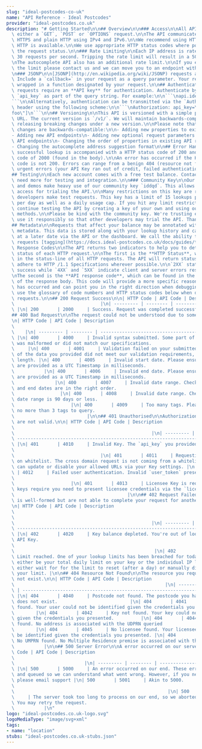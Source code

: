 ```yaml
---
slug: "ideal-postcodes-co-uk"
name: "API Reference - Ideal Postcodes"
provider: "ideal-postcodes.co.uk"
description: "# Getting Started\n\n## Overview\n\n### Access\n\nAll API methods are\
  \ either a `GET`, `POST` or `OPTIONS` request.\n\nThe API communicates over both\
  \ HTTPS and plain HTTP using IPv4 and IPv6.\n\nWe recommend using HTTPS only although\
  \ HTTP is available.\n\nWe use appropriate HTTP status codes where possible to indicate\
  \ the request status.\n\n### Rate Limiting\n\nEach IP address is rate limited at\
  \ 30 requests per second. Tripping the rate limit will result in a 503 response.\n\
  \nThe autocomplete API also has an additional rate limit.\n\nIf you expect to breach\
  \ the limit please contact us and we can move you to an endpoint with a higher limit.\n\
  \n### JSONP\n\n[JSONP](http://en.wikipedia.org/wiki/JSONP) requests are supported.\
  \ Include a `callback=` in your request as a query parameter. Your results return\
  \ wrapped in a function designated by your request.\n\n## Authentication\n\nMost\
  \ requests require an **API key** for authentication. Authenticate by passing an\
  \ `api_key` as part of the query string. For example:\n\n```\napi.ideal-postcodes.co.uk/v1/autocomplete/addresses?api_key=iddqd&q=parkside\n\
  ```\n\nAlternatively, authentication can be transmitted via the `Authorization`\
  \ header using the following scheme:\n\n```\nAuthorization: api_key=\"iddqd\" [other_key=\"\
  foo\"]\n```\n\n## Versioning\n\nThis API is versioned with a simple prefix in the\
  \ URL. The current version is `/v1/`. We will maintain backwards-compatibility by\
  \ releasing breaking changes under a new version.\n\nPlease note that the following\
  \ changes are backwards-compatible:\n\n- Adding new properties to existing API responses\n\
  - Adding new API endpoints\n- Adding new optional request parameters to existing\
  \ API endpoints\n- Changing the order of properties in existing API responses\n\
  - Changing the autocomplete address suggestion format\n\n## Error Handling\n\nA\
  \ successful lookup is accompanied with a HTTP status code of 200 and a response\
  \ code of 2000 (found in the body).\n\nAn error has occurred if the HTTP status\
  \ code is not 200. Errors can range from a benign 404 (resource not found) to more\
  \ urgent errors (your API Key ran out of credit, failed authentication, etc).\n\n\
  ## Testing\n\nEach new account comes with a free test balance. Contact us if you\
  \ need more for testing and integration.\n\n### Community Key\n\nOur documentation\
  \ and demos make heavy use of our community key `iddqd`. This allows for convenient\
  \ access for trialing the API.\n\nMany restrictions on this key are relaxed to allow\
  \ developers make test requests. This key has a limit of 15 lookups per IP address\
  \ per day as well as a daily usage cap. If you hit any limit restrictions, you can\
  \ continue testing the API by creating a key of your own and using our free test\
  \ methods.\n\nPlease be kind with the community key. We're trusting everyone to\
  \ use it responsibly so that other developers may trial the API. Thank you!\n\n\
  ## Metadata\n\nRequests that affect your balance may be annotated with arbitrary\
  \ metadata. This data is stored along with your lookup history and can be queried\
  \ at a later date via the API or the dashboard. We call the ability to label your\
  \ requests [tagging](https://docs.ideal-postcodes.co.uk/docs/guides/tags).\n\n#\
  \ Response Codes\n\nThe API returns two indicators to help you to determine the\
  \ status of each HTTP request.\n\nThe first is the **HTTP Status**, which is found\
  \ in the status-line of all HTTP requests. The API will return status codes that\
  \ adhere to HTTP /1.1 Specifications wherever possible.\n\n`2XX` status codes indicates\
  \ success while `4XX` and `5XX` indicate client and server errors respectively.\n\
  \nThe second is the **API response code**, which can be found in the `code` property\
  \ of the response body. This code will provide a more specific reason if a failure\
  \ has occurred and can point you in the right direction when debugging.\n\nPlease\
  \ use the glossary of code numbers and HTTP status codes below when debugging your\
  \ requests.\n\n## 200 Request Success\n\n| HTTP Code | API Code | Description  \
  \                                |\n| --------- | -------- | --------------------------------------------\
  \ |\n| 200       | 2000     | Success. Request was completed successfully. |\n\n\
  ## 400 Bad Request\n\nThe request could not be understood due to some input error.\n\
  \n| HTTP Code | API Code | Description                                         \
  \                                                                              \
  \    |\n| --------- | -------- | -------------------------------------------------------------------------------------------------------------------------------------\
  \ |\n| 400       | 4000     | Invalid syntax submitted. Some part of your request\
  \ was malformed or did not match our specifications.                           \
  \     |\n| 400       | 4001     | Validation failed on your submitted data. Some\
  \ of the data you provided did not meet our validation requirements, e.g. string\
  \ length. |\n| 400       | 4005     | Invalid start date. Please ensure start dates\
  \ are provided as a UTC Timestamp in milliseconds.                             \
  \           |\n| 400       | 4006     | Invalid end date. Please ensure end dates\
  \ are provided as a UTC Timestamp in milliseconds.                             \
  \               |\n| 400       | 4007     | Invalid date range. Check if your start\
  \ and end dates are in the right order.                                        \
  \                 |\n| 400       | 4008     | Invalid date range. Check that your\
  \ date range is 90 days or less.                                               \
  \                     |\n| 400       | 4009     | Too many tags. Please specify\
  \ no more than 3 tags to query.                                                \
  \                           |\n\n## 401 Unauthorised\n\nAuthorization credentials\
  \ are not valid.\n\n| HTTP Code | API Code | Description                       \
  \                                                                              \
  \                                                   |\n| --------- | -------- |\
  \ ------------------------------------------------------------------------------------------------------------------------------------------------------------------\
  \ |\n| 401       | 4010     | Invalid Key. The `api_key` you provided is not valid.\
  \                                                                              \
  \                                |\n| 401       | 4011     | Requesting URL not\
  \ on whitelist. The cross domain request is not coming from a whitelisted URL. You\
  \ can update or disable your allowed URLs via your Key settings. |\n| 401      \
  \ | 4012     | Failed user authentication. Invalid `user_token` presented.     \
  \                                                                              \
  \                     |\n| 401       | 4013     | Licensee Key is required. Sublicensed\
  \ keys require you need to present licensee credentials via the `licensee` parameter.\
  \                                          |\n\n## 402 Request Failed\n\nYour request\
  \ is well-formed but are not able to complete your request for another reason.\n\
  \n| HTTP Code | API Code | Description                                         \
  \                                                                              \
  \                                                                              \
  \                                                   |\n| --------- | -------- |\
  \ ------------------------------------------------------------------------------------------------------------------------------------------------------------------------------------------------------------------------------------------------------------------\
  \ |\n| 402       | 4020     | Key balance depleted. You're out of lookups on your\
  \ API Key.                                                                     \
  \                                                                              \
  \                                                    |\n| 402       | 4021     |\
  \ Limit reached. One of your lookup limits has been breached for today. This could\
  \ either be your total daily limit on your key or the individual IP limit. You can\
  \ either wait for for the limit to reset (after a day) or manually disable or increase\
  \ your limit. |\n\n## 404 Resource Not Found\n\nThe resource you requested does\
  \ not exist.\n\n| HTTP Code | API Code | Description                           \
  \                                                        |\n| --------- | --------\
  \ | ---------------------------------------------------------------------------------------------\
  \ |\n| 404       | 4040     | Postcode not found. The postcode you have submitted\
  \ does not exist.                           |\n| 404       | 4041     | User not\
  \ found. Your user could not be identified given the credentials you presented.\
  \        |\n| 404       | 4042     | Key not found. Your key could not be identified\
  \ given the credentials you presented.          |\n| 404       | 4044     | No UDPRN\
  \ found. No address is associated with the UDPRN queried                       \
  \        |\n| 404       | 4045     | No licensee found. Your licensee could not\
  \ be identified given the credentials you presented. |\n| 404       | 4046     |\
  \ No UMPRN found. No Multiple Residence premise is associated with the UMPRN queried.\
  \           |\n\n## 500 Server Error\n\nA error occurred on our server.\n\n| HTTP\
  \ Code | API Code | Description                                                \
  \                                                                              \
  \                          |\n| --------- | -------- | ------------------------------------------------------------------------------------------------------------------------------------------------------------------\
  \ |\n| 500       | 5000     | An error occurred on our end. These errors are logged\
  \ and queued so we can understand what went wrong. However, if you need speedy resolution\
  \ please email support |\n| 500       | 5001     | Akin to 5000.               \
  \                                                                              \
  \                                                         |\n| 500       | 5002\
  \     | The server took too long to process on our end, so we aborted the request.\
  \ You may retry the request.                                                   \
  \           |\n"
logo: "ideal-postcodes.co.uk-logo.svg"
logoMediaType: "image/svg+xml"
tags:
- name: "location"
stubs: "ideal-postcodes.co.uk-stubs.json"
---
```

